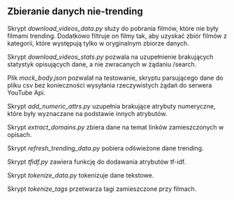 ## Zbieranie danych nie-trending

Skrypt *download_videos_data.py* służy do pobrania filmów, które nie były filmami trending. Dodatkowo filtruje on filmy
tak, aby uzyskać zbiór filmów z kategorii, które występują tylko w oryginalnym zbiorze danych.

Skrypt *download_videos_stats.py* pozwala na uzupełnienie brakujących statystyk opisujących dane, a nie zwracanych w
żądaniu /search.

Plik *mock_body.json* pozwalał na testowanie, skryptu parsującego dane do pliku csv bez konieczności wysyłania
rzeczywistych żądań do serwera YouTube Api.

Skrypt *add_numeric_attrs.py* uzupełnia brakujące atrybuty numeryczne, które były
wyznaczane na podstawie innych atrybutów.

Skrypt *extract_domains.py* zbiera dane na temat linków zamieszczonych w opisach.

Skrypt *refresh_trending_data.py* pobiera odświeżone dane trending.

Skrypt *tfidf.py* zawiera funkcję do dodawania atrybutów tf-idf.

Skrypt *tokenize_data.py* tokenizuje dane tekstowe.

Skrypt *tokenize_tags* przetwarza tagi zamieszczone przy filmach.
